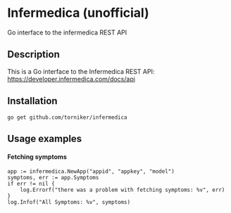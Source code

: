 # Infermedica (unofficial)
Go interface to the infermedica REST API

## Description

This is a Go interface to the Infermedica REST API: https://developer.infermedica.com/docs/api

## Installation

```go get github.com/torniker/infermedica```

## Usage examples

#### Fetching symptoms
```
app := infermedica.NewApp("appid", "appkey", "model")
symptoms, err := app.Symptoms
if err != nil {
    log.Errorf("there was a problem with fetching symptoms: %v", err)
}
log.Infof("All Symptoms: %v", symptoms)
```


